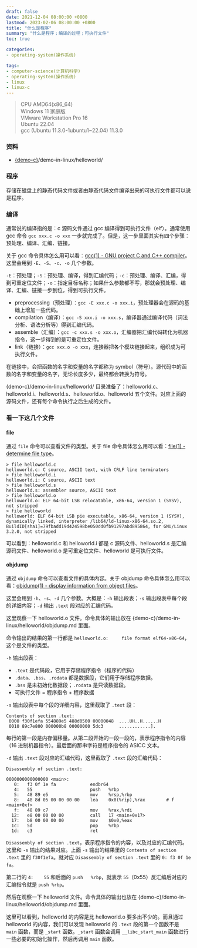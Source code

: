 ```yaml
---
draft: false
date: 2021-12-04 08:00:00 +0800
lastmod: 2023-02-06 08:00:00 +0800
title: "什么是程序"
summary: "什么是程序；编译的过程；可执行文件"
toc: true

categories:
- operating-system(操作系统)

tags:
- computer-science(计算机科学)
- operating-system(操作系统)
- linux
- linux-c
---
```


> CPU AMD64(x86_64)<br/>
> Windows 11 家庭版<br/>
> VMware Workstation Pro 16<br/>
> Ubuntu 22.04<br/>
> gcc (Ubuntu 11.3.0-1ubuntu1~22.04) 11.3.0

### 资料

- [{demo-c}](https://github.com/KelipuTe/demo-c)/demo-in-linux/helloworld/

### 程序

存储在磁盘上的静态代码文件或者由静态代码文件编译出来的可执行文件都可以说是程序。

### 编译

通常说的编译指的是：c 源码文件通过 gcc 编译得到可执行文件（elf）。通常使用 gcc 命令 `gcc xxx.c -o xxx` 一步就完成了。但是，这一步里面其实有四个步骤：预处理、编译、汇编、链接。

关于 gcc 命令具体怎么用可以看：[gcc(1) - GNU project C and C++ compiler](https://man7.org/linux/man-pages/man1/gcc.1.html)。这里会用到 `-E`、`-S`、`-c`、`-o` 几个参数。

`-E`：预处理；`-S`：预处理、编译，得到汇编代码；`-c`：预处理、编译、汇编，得到可重定位文件；`-o`：指定目标名称；如果什么参数都不写，那就会预处理、编译、汇编、链接一步到位，得到可执行文件。

- preprocessing（预处理）：`gcc -E xxx.c -o xxx.i`，预处理器会在源码的基础上增加一些代码。
- compilation（编译）：`gcc -S xxx.i -o xxx.s`，编译器通过编译代码（词法分析、语法分析等）得到汇编代码。
- assemble（汇编）：`gcc -c xxx.s -o xxx.o`，汇编器把汇编代码转化为机器指令，这一步得到的是可重定位文件。
- link（链接）：`gcc xxx.o -o xxx`，连接器把各个模块链接起来，组织成为可执行文件。

在链接中，会把函数的名字和变量的名字都称为 symbol（符号）。源代码中的函数的名字和变量的名字，无论长度多少，最终都会转换为符号。

{demo-c}/demo-in-linux/helloworld/ 目录准备了：helloworld.c、helloworld.i、helloworld.s、helloworld.o、helloworld 五个文件。对应上面的源码文件，还有每个命令执行之后生成的文件。

### 看一下这几个文件

#### file

通过 `file` 命令可以查看文件的类型。关于 file 命令具体怎么用可以看：[file(1) - determine file type](https://man7.org/linux/man-pages/man1/file.1.html)。

```
> file helloworld.c
helloworld.c: C source, ASCII text, with CRLF line terminators
> file helloworld.i
helloworld.i: C source, ASCII text
> file helloworld.s
helloworld.s: assembler source, ASCII text
> file helloworld.o
helloworld.o: ELF 64-bit LSB relocatable, x86-64, version 1 (SYSV), not stripped
> file helloworld
helloworld: ELF 64-bit LSB pie executable, x86-64, version 1 (SYSV), dynamically linked, interpreter /lib64/ld-linux-x86-64.so.2, BuildID[sha1]=79fbadd19d424598be050dd0fb91297abd895864, for GNU/Linux 3.2.0, not stripped
```

可以看到：helloworld.c 和 helloworld.i 都是 c 源码文件、helloworld.s 是汇编源码文件、helloworld.o 是可重定位文件、helloworld 是可执行文件。

#### objdump

通过 `objdump` 命令可以查看文件的具体内容。关于 objdump 命令具体怎么用可以看：[objdump(1) - display information from object files](https://man7.org/linux/man-pages/man1/objdump.1.html)。

这里会用到 `-h`、`-s`、`-d` 几个参数。大概是：`-h` 输出段表；`-s` 输出段表中每个段的详细内容；`-d` 输出 `.text` 段对应的汇编代码。

这里观察一下 helloworld.o 文件。命令具体的输出放在 {demo-c}/demo-in-linux/helloworld/objdump.md 里面。

命令输出的结果的第一行都是 `helloworld.o:     file format elf64-x86-64`，这个是文件的类型。

`-h` 输出段表：

- `.text` 是代码段，它用于存储程序指令（程序的代码）
- `.data`、`.bss`、`.rodata` 都是数据段，它们用于存储程序数据。
- `.bss` 是未初始化数据段；`.rodata` 是只读数据段。
- 可执行文件 = 程序指令 + 程序数据

`-s` 输出段表中每个段的详细内容，这里截取了 `.text` 段：

```
Contents of section .text:
 0000 f30f1efa 554889e5 488d0500 00000048  ....UH..H......H
 0010 89c7e800 000000b8 00000000 5dc3      ............].
```

每行的第一段是内存偏移量。从第二段开始的一段一段的，表示程序指令的内容（16 进制机器指令）。最后面的那串字符是程序指令的 ASICC 文本。

`-d` 输出 `.text` 段对应的汇编代码，这里截取了 `.text` 段的汇编代码：

```
Disassembly of section .text:

0000000000000000 <main>:
   0:	f3 0f 1e fa          	endbr64 
   4:	55                   	push   %rbp
   5:	48 89 e5             	mov    %rsp,%rbp
   8:	48 8d 05 00 00 00 00 	lea    0x0(%rip),%rax        # f <main+0xf>
   f:	48 89 c7             	mov    %rax,%rdi
  12:	e8 00 00 00 00       	call   17 <main+0x17>
  17:	b8 00 00 00 00       	mov    $0x0,%eax
  1c:	5d                   	pop    %rbp
  1d:	c3                   	ret  
```

`Disassembly of section .text`，表示程序指令的内容，以及对应的汇编代码。这里和 `-s` 输出的结果对应。上面 `-s` 输出的结果里的 `Contents of section .text` 里的 `f30f1efa`。就对应 `Disassembly of section .text` 里的 `0:	f3 0f 1e fa`。

第二行的 `4:	55` 和后面的 `push   %rbp`，就表示 `55`（0x55）反汇编后对应的汇编指令就是 `push %rbp`。

然后在观察一下 helloworld 文件。命令具体的输出也放在 {demo-c}/demo-in-linux/helloworld/objdump.md 里面。

这里可以看到，helloworld 的内容是比 helloworld.o 要多出不少的。而且通过 helloworld 的内容，我们可以发现 helloworld 的 `.text` 段的第一个函数不是 `main` 函数，而是 `_start` 函数。`_start` 函数会调用 `__libc_start_main` 函数进行一些必要的初始化操作，然后再调用 `main` 函数。
